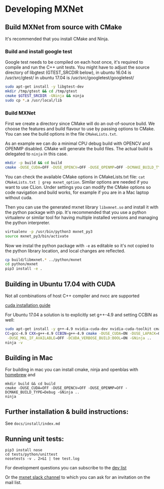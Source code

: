 # Developing MXNet

## Build MXNet from source with CMake

It's recommended that you install CMake and Ninja.

### Build and install google test

Google test needs to be compiled on each host once, it's required to compile and run the C++ unit tests.
You might have to adjust the source directory of libgtest (GTEST_SRCDIR below), in ubuntu 16.04 is /usr/src/gtest/ in
ubuntu 17.04 is /usr/src/googletest/googletest/

```bash
sudo apt-get install -y libgtest-dev
mkdir /tmp/gtest && cd /tmp/gtest
cmake $GTEST_SRCDIR -GNinja && ninja
sudo cp *.a /usr/local/lib
```

### Build MXNet

First we create a directory since CMake will do an out-of-source build. We choose the features and build flavour to use
by passing options to CMake. You can see the build options in the file `CMakeLists.txt`.

As an example we can do a minimal CPU debug build with OPENCV and OPENMP disabled. CMake will generate the build files.
The actual build is delegated to `ninja` in this case.

```bash
mkdir -p build && cd build
cmake -DUSE_CUDA=OFF -DUSE_OPENCV=OFF -DUSE_OPENMP=OFF -DCMAKE_BUILD_TYPE=Debug -GNinja ..  && ninja
```

You can check the available CMake options in CMakeLists.txt file: `cat CMakeLists.txt | grep mxnet_option`. Similar
options are needed if you want to use CLion. Under settings you can modify the CMake options so code navigation and
build works, for example if you are in a Mac laptop without cuda.

Then you can use the generated mxnet library `libxmnet.so` and install it with the python package with pip. It's
recommended that you use a python virtualenv or similar tool for having multiple installed versions and managing the
python interpreter.

```bash
virtualenv -p /usr/bin/python3 mxnet_py3
source mxnet_py3/bin/activate
```

Now we instal the python package with `-e` as editable so it's not copied to the python library location, and local
changes are reflected.

```bash
cp build/libmxnet.* ../python/mxnet
cd python/mxnet
pip3 install -e .
```

## Building in Ubuntu 17.04 with CUDA

Not all combinations of host C++ compiler and nvcc are supported

[cuda installation guide](http://docs.nvidia.com/cuda/cuda-installation-guide-linux/index.html#axzz4lB5unFj4)

For Ubuntu 17.04 a solution is to explicitly set g++-4.9 and setting CCBIN as well:

```bash
sudo apt-get install -y g++-4.9 nvidia-cuda-dev nvidia-cuda-toolkit cmake ninja-build
CC=gcc-4.9 CXX=g++-4.9 CCBIN=g++-4.9 cmake -DUSE_CUDA=ON -DUSE_LAPACK=OFF\
 -DUSE_MKL_IF_AVAILABLE=OFF -DCUDA_VERBOSE_BUILD:BOOL=ON -GNinja ..
ninja -v
```

## Building in Mac

For building in mac you can install cmake, ninja and openblas with [homebrew](https://brew.sh/) and

```
mkdir build && cd build
cmake -DUSE_CUDA=OFF -DUSE_OPENCV=OFF -DUSE_OPENMP=OFF -DCMAKE_BUILD_TYPE=Debug -GNinja ..
ninja
```

## Further installation & build instructions:

See `docs/install/index.md`

## Running unit tests:

```
pip3 install nose
cd tests/python/unittest
nosetests -v . 2>&1 | tee test.log
```

For development questions you can subscribe to the [dev
list](https://lists.apache.org/list.html?dev@mxnet.apache.org)

Or the [mxnet slack channel](https://the-asf.slack.com/) to which you can ask for an invitation on the mail list.

